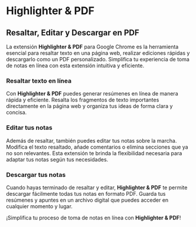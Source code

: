 # Highlighter & PDF

## Resaltar, Editar y Descargar en PDF

La extensión **Highlighter & PDF** para Google Chrome es la herramienta esencial para resaltar texto en una página web, realizar ediciones rápidas y descargarlo como un PDF personalizado. Simplifica tu experiencia de toma de notas en línea con esta extensión intuitiva y eficiente.

### Resaltar texto en línea

Con **Highlighter & PDF** puedes generar resúmenes en línea de manera rápida y eficiente. Resalta los fragmentos de texto importantes directamente en la página web y organiza tus ideas de forma clara y concisa.

### Editar tus notas

Además de resaltar, también puedes editar tus notas sobre la marcha. Modifica el texto resaltado, añade comentarios o elimina secciones que ya no son relevantes. Esta extensión te brinda la flexibilidad necesaria para adaptar tus notas según tus necesidades.

### Descargar tus notas

Cuando hayas terminado de resaltar y editar, **Highlighter & PDF** te permite descargar fácilmente todas tus notas en formato PDF. Guarda tus resúmenes y apuntes en un archivo digital que puedes acceder en cualquier momento y lugar.

¡Simplifica tu proceso de toma de notas en línea con **Highlighter & PDF**!
